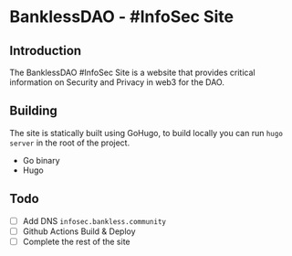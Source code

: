 # BanklessDAO - #InfoSec Site

## Introduction

The BanklessDAO #InfoSec Site is a website that provides critical information on Security and Privacy in web3 for the DAO.

## Building

The site is statically built using GoHugo, to build locally you can run `hugo server` in the root of the project.

- Go binary
- Hugo 

## Todo
- [ ] Add DNS `infosec.bankless.community`
- [ ] Github Actions Build & Deploy
- [ ] Complete the rest of the site